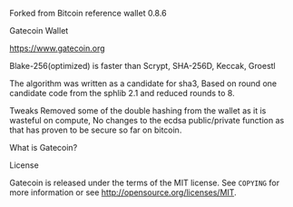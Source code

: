 Forked from Bitcoin reference wallet 0.8.6

Gatecoin Wallet

https://www.gatecoin.org

Blake-256(optimized) is faster than Scrypt, SHA-256D, Keccak, Groestl

The algorithm was written as a candidate for sha3, Based on round one candidate code from the sphlib 2.1 and reduced rounds to 8.

Tweaks Removed some of the double hashing from the wallet as it is wasteful on compute, No changes to the ecdsa public/private function as that has proven to be secure so far on bitcoin.


What is Gatecoin?



License

Gatecoin is released under the terms of the MIT license. See `COPYING` for more
information or see http://opensource.org/licenses/MIT.



